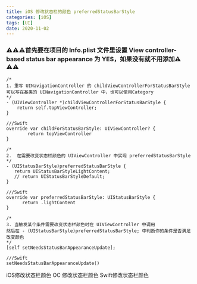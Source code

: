 ```yaml
---
title: iOS 修改状态栏的颜色 preferredStatusBarStyle
categories: [iOS]
tags: [UI]
date: 2020-11-02
---
```

### ⚠️⚠️⚠️首先要在项目的 Info.plist 文件里设置 View controller-based status bar appearance 为 YES，如果没有就不用添加⚠️ ⚠️⚠️
```
/*
1. 重写 UINavigationController 的 childViewControllerForStatusBarStyle
可以写在基类的 UINavigationController 中，也可以使用Category
*/
- (UIViewController *)childViewControllerForStatusBarStyle {
    return self.topViewController;
}

///Swift 
override var childForStatusBarStyle: UIViewController? {
        return topViewController
}

/*
2.  在需要改变状态栏颜色的 UIViewController 中实现 preferredStatusBarStyle
*/
- (UIStatusBarStyle)preferredStatusBarStyle {
   return UIStatusBarStyleLightContent;
   // return UIStatusBarStyleDefault;
}

///Swift
override var preferredStatusBarStyle: UIStatusBarStyle {
      return .lightContent
}

/*
3. 当触发某个条件需要改变状态栏颜色时在 UIViewController 中调用
然后在 - (UIStatusBarStyle)preferredStatusBarStyle; 中判断你的条件是否满足改变颜色
*/
[self setNeedsStatusBarAppearanceUpdate];

///Swift
setNeedsStatusBarAppearanceUpdate()

```

iOS修改状态栏颜色 
OC 修改状态栏颜色 
Swift修改状态栏颜色
